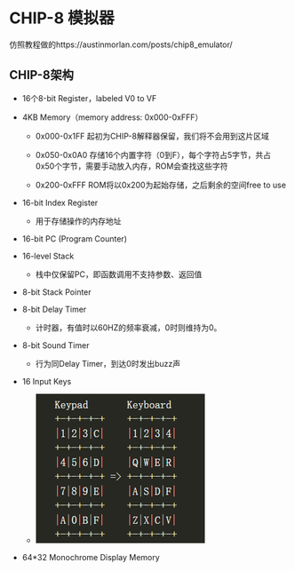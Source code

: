 # CHIP-8 模拟器

仿照教程做的https://austinmorlan.com/posts/chip8_emulator/

## CHIP-8架构

* 16个8-bit Register，labeled V0 to VF

* 4KB Memory（memory address: 0x000-0xFFF）

  * 0x000-0x1FF 起初为CHIP-8解释器保留，我们将不会用到这片区域

  * 0x050-0x0A0 存储16个内置字符（0到F），每个字符占5字节，共占0x50个字节，需要手动放入内存，ROM会查找这些字符

  * 0x200-0xFFF ROM将以0x200为起始存储，之后剩余的空间free to use

* 16-bit Index Register
  * 用于存储操作的内存地址
* 16-bit PC (Program Counter)

* 16-level Stack
  * 栈中仅保留PC，即函数调用不支持参数、返回值

* 8-bit Stack Pointer

* 8-bit Delay Timer
  * 计时器，有值时以60HZ的频率衰减，0时则维持为0。
* 8-bit Sound Timer
  * 行为同Delay Timer，到达0时发出buzz声
* 16 Input Keys
  * ![](figs/1.png)
* 64\*32 Monochrome Display Memory